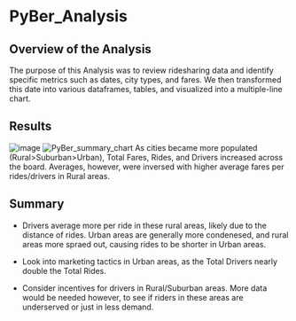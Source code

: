 # PyBer_Analysis
## Overview of the Analysis
The purpose of this Analysis was to review ridesharing data and identify specific metrics such as dates, city types, and fares. We then transformed this date into various dataframes, tables, and visualized into a multiple-line chart.
## Results
![image](https://user-images.githubusercontent.com/111463407/193474619-f03df712-53e5-4dde-beea-22f8b44a8f42.png)
![PyBer_summary_chart](https://user-images.githubusercontent.com/111463407/193474671-9c624bfc-f1d0-4af9-941b-73d3f19e5922.png)
As cities became more populated (Rural>Suburban>Urban), Total Fares, Rides, and Drivers increased across the board. Averages, however, were inversed with higher average fares per rides/drivers in Rural areas. 
## Summary
- Drivers average more per ride in these rural areas, likely due to the distance of rides. Urban areas are generally more condenesed, and rural areas more spraed out, causing rides to be shorter in Urban areas.

- Look into marketing tactics in Urban areas, as the Total Drivers nearly double the Total Rides.

- Consider incentives for drivers in Rural/Suburban areas. More data would be needed however, to see if riders in these areas are underserved or just in less demand.
